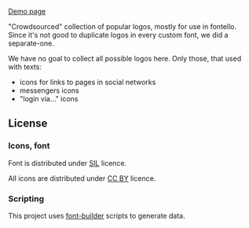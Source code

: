 [Demo page](https://github.com/fontello/brandico.font)

"Crowdsourced" collection of popular logos, mostly for use in fontello. Since
it's not good to duplicate logos in every custom font, we did a separate-one.

We have no goal to collect all possible logos here. Only those, that used with
texts:

- icons for links to pages in social networks
- messengers icons
- "login via..." icons


License
-------

### Icons, font

Font is distributed under
[SIL](http://scripts.sil.org/cms/scripts/page.php?site_id=nrsi&id=OFL) licence.

All icons are distributed under
[CC BY](http://creativecommons.org/licenses/by-sa/3.0/) licence.


### Scripting

This project uses [font-builder](https://github.com/fontello/font-builder)
scripts to generate data.

